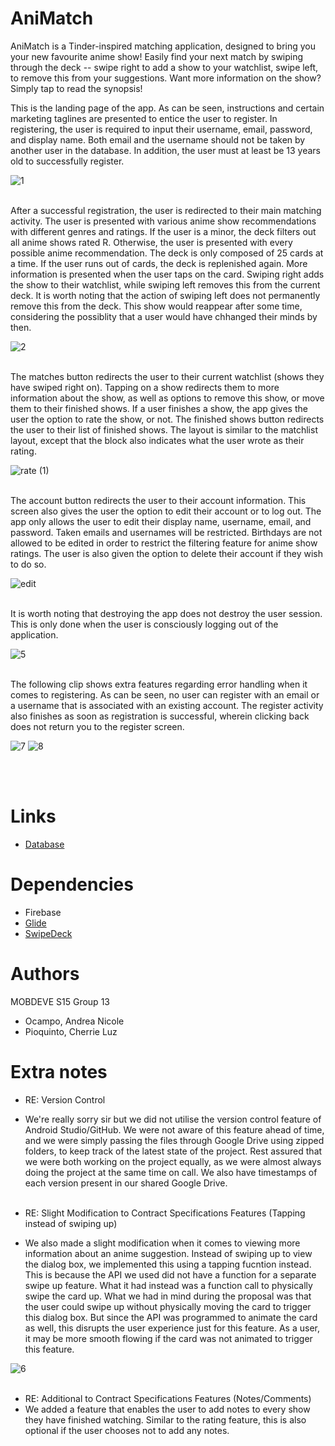# AniMatch

AniMatch is a Tinder-inspired matching application, designed to bring you your new favourite anime show! Easily find your next match by swiping through the deck -- swipe right to add a show to your watchlist, swipe left, to remove this from your suggestions. Want more information on the show? Simply tap to read the synopsis! <br/>

This is the landing page of the app. As can be seen, instructions and certain marketing taglines are presented to entice the user to register. In registering, the user is required to input their username, email, password, and display name. Both email and the username should not be taken by another user in the database. In addition, the user must at least be 13 years old to successfully register. <br/>

![1](https://user-images.githubusercontent.com/69026502/130502773-f9fed989-9dbf-43bb-9e63-88494664c265.gif)
</br></br>

After a successful registration, the user is redirected to their main matching activity. The user is presented with various anime show recommendations with different genres and ratings. If the user is a minor, the deck filters out all anime shows rated R. Otherwise, the user is presented with every possible anime recommendation. The deck is only composed of 25 cards at a time. If the user runs out of cards, the deck is replenished again. More information is presented when the user taps on the card. Swiping right adds the show to their watchlist, while swiping left removes this from the current deck. It is worth noting that the action of swiping left does not permanently remove this from the deck. This show would reappear after some time, considering the possiblity that a user would have chhanged their minds by then. </br>


![2](https://user-images.githubusercontent.com/69026502/130503299-ce76358d-28b8-4ded-818b-3c376bd40c74.gif)
</br></br>

The matches button redirects the user to their current watchlist (shows they have swiped right on). Tapping on a show redirects them to more information about the show, as well as options to remove this show, or move them to their finished shows. If a user finishes a show, the app gives the user the option to rate the show, or not. The finished shows button redirects the user to their list of finished shows. The layout is similar to the matchlist layout, except that the block also indicates what the user wrote as their rating. <br/>


![rate (1)](https://user-images.githubusercontent.com/69026502/131833725-dbcce446-0f55-4302-b80c-59912d31b125.gif)
</br></br>

The account button redirects the user to their account information. This screen also gives the user the option to edit their account or to log out. The app only allows the user to edit their display name, username, email, and password. Taken emails and usernames will be restricted. Birthdays are not allowed to be edited in order to restrict the filtering feature for anime show ratings. The user is also given the option to delete their account if they wish to do so. <br/>


![edit](https://user-images.githubusercontent.com/69026502/131832778-46e12534-2f5c-41c3-8be4-5ed74db906d3.gif)
</br></br>

It is worth noting that destroying the app does not destroy the user session. This is only done when the user is consciously logging out of the application. <br/>

![5](https://user-images.githubusercontent.com/69026502/130504526-20c28c8e-285a-4fc2-8912-d07785344596.gif) </br></br>


The following clip shows extra features regarding error handling when it comes to registering. As can be seen, no user can register with an email or a username that is associated with an existing account. The register activity also finishes as soon as registration is successful, wherein clicking back does not return you to the register screen.

![7](https://user-images.githubusercontent.com/69026502/130557469-842849cf-a402-4b47-8f90-359ca00755d3.gif)
![8](https://user-images.githubusercontent.com/69026502/130557498-637c3278-218a-4db3-8708-62b84eb6fd43.gif)


</br></br>


# Links
- [Database](https://console.firebase.google.com/u/2/project/animatch-8e557/firestore)

# Dependencies
- Firebase
- [Glide](https://github.com/bumptech/glide) 
- [SwipeDeck](https://github.com/aaronbond/Swipe-Deck)

# Authors
MOBDEVE S15 Group 13
- Ocampo, Andrea Nicole
- Pioquinto, Cherrie Luz

# Extra notes
- RE: Version Control
- We're really sorry sir but we did not utilise the version control feature of Android Studio/GitHub. We were not aware of this feature ahead of time, and we were simply passing the files through Google Drive using zipped folders, to keep track of the latest state of the project. Rest assured that we were both working on the project equally, as we were almost always doing the project at the same time on call. We also have timestamps of each version present in our shared Google Drive. <br/><br/>

- RE: Slight Modification to Contract Specifications Features (Tapping instead of swiping up)
- We also made a slight modification when it comes to viewing more information about an anime suggestion. Instead of swiping up to view the dialog box, we implemented this using a tapping fucntion instead. This is because the API we used did not have a function for a separate swipe up feature. What it had instead was a function call to physically swipe the card up. What we had in mind during the proposal was that the user could swipe up without physically moving the card to trigger this dialog box. But since the API was programmed to animate the card as well, this disrupts the user experience just for this feature. As a user, it may be more smooth flowing if the card was not animated to trigger this feature. </br>


![6](https://user-images.githubusercontent.com/69026502/130556429-b73f75ec-e2c4-4ea8-a324-4475c66871d3.gif)
 <br/><br/>
 
 - RE: Additional to Contract Specifications Features (Notes/Comments)
- We added a feature that enables the user to add notes to every show they have finished watching. Similar to the rating feature, this is also optional if the user chooses not to add any notes. </br>

 <br/><br/>
